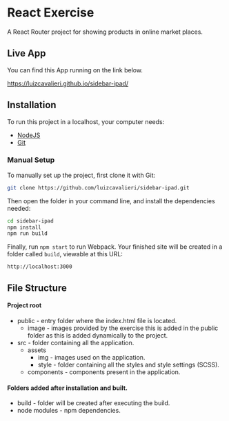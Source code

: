 React Exercise
=====================

A React Router project for showing products in online market places.

## Live App

You can find this App running on the link below.

https://luizcavalieri.github.io/sidebar-ipad/

## Installation

To run this project in a localhost, your computer needs:

- [NodeJS](https://nodejs.org/en/) 
- [Git](https://git-scm.com/)


### Manual Setup

To manually set up the project, first clone it with Git:

```bash
git clone https://github.com/luizcavalieri/sidebar-ipad.git
```

Then open the folder in your command line, and install the dependencies needed:

```bash
cd sidebar-ipad
npm install 
npm run build

```

Finally, run `npm start` to run Webpack. Your finished site will be created in a folder called `build`, viewable at this URL:

```
http://localhost:3000
```


## File Structure
#### Project root 

- public - entry folder where the index.html file is located.
    - image - images provided by the exercise this is added in the public folder as this is added dynamically to the project. 
- src - folder containing all the application.
    - assets
        - img - images used on the application.
        - style - folder containing all the styles and style settings (SCSS).
    - components - components present in the application.
        
    
#### Folders added after installation and built.
  

- build - folder will be created after executing the build. 
- node modules - npm dependencies.